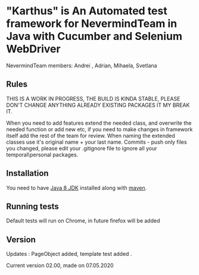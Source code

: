 # "Karthus" is An Automated test framework for NevermindTeam in Java with Cucumber and Selenium WebDriver #

NevermindTeam members: 
Andrei , Adrian, Mihaela, Svetlana

## Rules ##
THIS IS A WORK IN PROGRESS, THE BUILD IS KINDA STABLE, PLEASE DON'T CHANGE ANYTHING ALREADY EXISTING PACKAGES IT MY BREAK IT.

When you need to add features extend the needed class, and overwrite  the needed function or add new etc, if you 
need to make changes in framework itself add the rest of the team for review. When naming the extended classes use 
it's original name + your last name.
Commits - push only files you changed, please edit your .gitignore file to ignore all your temporal\personal packages. 

## Installation ##

You need to have [Java 8 JDK](https://www.oracle.com/technetwork/java/javase/downloads/jdk8-downloads-2133151.html) installed along with [maven](https://maven.apache.org/download.cgi).

## Running tests ##

Default tests will run on Chrome,
in future firefox will be added 

## Version ##

Updates : PageObject added, template test added . 

Current version 02.00, made on 07.05.2020